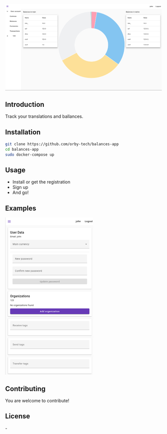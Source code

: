 ![](./README/common_page.png)

## Introduction
Track your translations and ballances.

## Installation
```sh
git clone https://github.com/orby-tech/balances-app
cd balances-app
sudo docker-compose up
```


## Usage
- Install or get the registration
- Sign up 
- And go!


## Examples
![](./README/user_account_phone_view.png)


## Contributing
You are welcome to contribute!


## License
\-